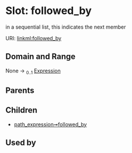 
# Slot: followed_by

in a sequential list, this indicates the next member

URI: [linkml:followed_by](https://w3id.org/linkml/followed_by)


## Domain and Range

None &#8594;  <sub>0..1</sub> [Expression](Expression.md)

## Parents


## Children

 *  [path_expression➞followed_by](path_expression_followed_by.md)

## Used by

